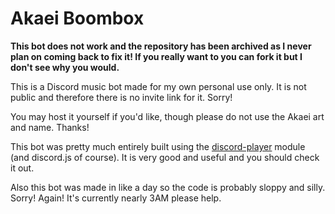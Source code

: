 # Akaei Boombox

**This bot does not work and the repository has been archived as I never plan on coming back to fix it! If you really want to you can fork it but I don't see why you would.**

This is a Discord music bot made for my own personal use only. It is not public and therefore there is no invite link for it. Sorry!

You may host it yourself if you'd like, though please do not use the Akaei art and name. Thanks!

This bot was pretty much entirely built using the [discord-player](https://www.npmjs.com/package/discord-player) module (and discord.js of course). It is very good and useful and you should check it out.

Also this bot was made in like a day so the code is probably sloppy and silly. Sorry! Again! It's currently nearly 3AM please help.
